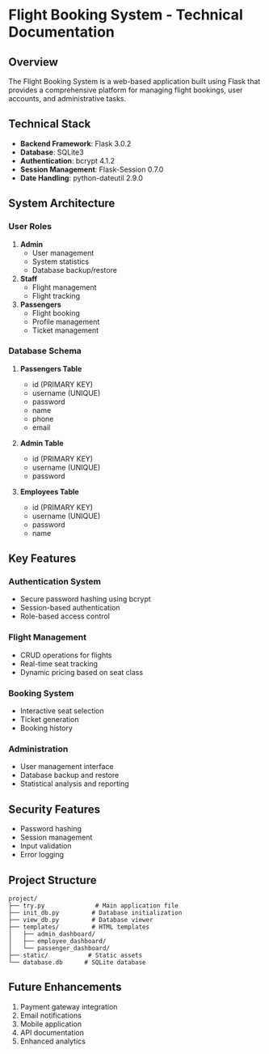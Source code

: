 # Flight Booking System - Technical Documentation

## Overview
The Flight Booking System is a web-based application built using Flask that provides a comprehensive platform for managing flight bookings, user accounts, and administrative tasks.

## Technical Stack
- **Backend Framework**: Flask 3.0.2
- **Database**: SQLite3
- **Authentication**: bcrypt 4.1.2
- **Session Management**: Flask-Session 0.7.0
- **Date Handling**: python-dateutil 2.9.0

## System Architecture

### User Roles
1. **Admin**
   - User management
   - System statistics
   - Database backup/restore
2. **Staff**
   - Flight management
   - Flight tracking
3. **Passengers**
   - Flight booking
   - Profile management
   - Ticket management

### Database Schema
1. **Passengers Table**
   - id (PRIMARY KEY)
   - username (UNIQUE)
   - password
   - name
   - phone
   - email

2. **Admin Table**
   - id (PRIMARY KEY)
   - username (UNIQUE)
   - password

3. **Employees Table**
   - id (PRIMARY KEY)
   - username (UNIQUE)
   - password
   - name

## Key Features

### Authentication System
- Secure password hashing using bcrypt
- Session-based authentication
- Role-based access control

### Flight Management
- CRUD operations for flights
- Real-time seat tracking
- Dynamic pricing based on seat class

### Booking System
- Interactive seat selection
- Ticket generation
- Booking history

### Administration
- User management interface
- Database backup and restore
- Statistical analysis and reporting

## Security Features
- Password hashing
- Session management
- Input validation
- Error logging

## Project Structure
```
project/
├── try.py              # Main application file
├── init_db.py         # Database initialization
├── view_db.py         # Database viewer
├── templates/         # HTML templates
│   ├── admin_dashboard/
│   ├── employee_dashboard/
│   └── passenger_dashboard/
├── static/           # Static assets
└── database.db      # SQLite database
```

## Future Enhancements
1. Payment gateway integration
2. Email notifications
3. Mobile application
4. API documentation
5. Enhanced analytics
